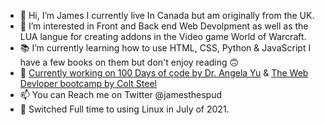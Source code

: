 - 👋 Hi, I’m James I currently live In Canada but am originally from the UK.
- 👀 I’m interested in Front and Back end Web Devolpment as well as the LUA langue for creating addons in the Video game World of Warcraft.
- 📚 I’m currently learning how to use HTML, CSS, Python & JavaScript I have a few books on them but don't enjoy reading 🙃
- 🌱 <a href="https://www.udemy.com/share/103IHM3@ClfiI5J8WbA7en689YtMheIAqg8M0zX84pYUlODhTR_2mHsPHmrB9EoJbBw8pzUF/">Currently working on 100 Days of code by Dr. Angela Yu</a>  &  <a href= "https://www.udemy.com/share/101W9C3@BhHn1xYCoPc9dccuadn6W0mGmRIUoe-gB1Ev-nTT_kxJVI1Gw8fCceKQgS_3a37L/">The Web Devloper bootcamp by Colt Steel</a>
- 📫  You can Reach me on Twitter @jamesthespud
- 🐧 Switched Full time to using Linux in July of 2021.
